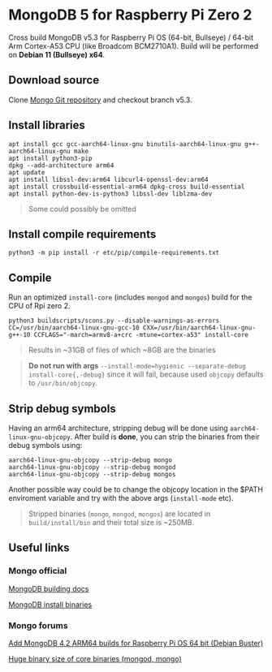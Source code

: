 # MongoDB 5 for Raspberry Pi Zero 2

Cross build MongoDB v5.3 for Raspberry Pi OS (64-bit, Bullseye) / 64-bit Arm Cortex-A53 CPU (like Broadcom BCM2710A1). Build will be performed on **Debian 11 (Bullseye) x64**.


## Download source

Clone [Mongo Git repository](https://github.com/mongodb/mongo.git) and checkout branch v5.3.

## Install libraries

    apt install gcc gcc-aarch64-linux-gnu binutils-aarch64-linux-gnu g++-aarch64-linux-gnu make
    apt install python3-pip
	dpkg --add-architecture arm64
	apt update
	apt install libssl-dev:arm64 libcurl4-openssl-dev:arm64
	apt install crossbuild-essential-arm64 dpkg-cross build-essential
	apt install python-dev-is-python3 libssl-dev liblzma-dev
	
> Some could possibly be omitted


## Install compile requirements

	python3 -m pip install -r etc/pip/compile-requirements.txt

## Compile

Run an optimized `install-core` (includes `mongod` and `mongos`) build for the CPU of Rpi zero 2.

	python3 buildscripts/scons.py --disable-warnings-as-errors CC=/usr/bin/aarch64-linux-gnu-gcc-10 CXX=/usr/bin/aarch64-linux-gnu-g++-10 CCFLAGS="-march=armv8-a+crc -mtune=cortex-a53" install-core
> Results in ~31GB of files of which ~8GB are the binaries

> **Do not run with args** `--install-mode=hygienic --separate-debug install-core{,-debug}` since it will fail, because used `objcopy` defaults to `/usr/bin/objcopy`. 
> 
## Strip debug symbols
Having an arm64 architecture, stripping debug will be done using `aarch64-linux-gnu-objcopy`. After build is **done**, you can strip the binaries from their debug symbols using:

    aarch64-linux-gnu-objcopy --strip-debug mongo
	aarch64-linux-gnu-objcopy --strip-debug mongod
	aarch64-linux-gnu-objcopy --strip-debug mongos

Another possible way could be to change the objcopy location in the $PATH enviroment variable and try with the above args (`install-mode` etc).
	
> Stripped binaries (`mongo`, `mongod`, `mongos`) are located in `build/install/bin` and their total size is ~250MB.

## Useful links

### Mongo official
[MongoDB building docs](https://github.com/mongodb/mongo/blob/master/docs/building.md)

[MongoDB install binaries](https://www.mongodb.com/docs/guides/server/install/)

### Mongo forums
[Add MongoDB 4.2 ARM64 builds for Raspberry Pi OS 64 bit (Debian Buster)](https://www.mongodb.com/community/forums/t/add-mongodb-4-2-arm64-builds-for-raspberry-pi-os-64-bit-debian-buster/5046/5)

[Huge binary size of core binaries (mongod, mongo)](https://www.mongodb.com/community/forums/t/huge-binary-size-of-core-binaries-mongod-mongo/149507)

